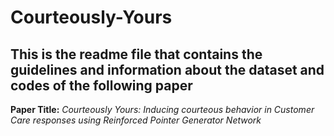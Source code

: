 # Courteously-Yours

## This is the readme file that contains the guidelines and information about the dataset and codes of the following paper

**Paper Title:** *Courteously Yours:  Inducing courteous behavior in Customer Care responses using Reinforced Pointer Generator Network*
